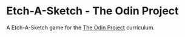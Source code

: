 # Etch-A-Sketch - The Odin Project

A Etch-A-Sketch game for the [The Odin Project](https://www.theodinproject.com/) curriculum.